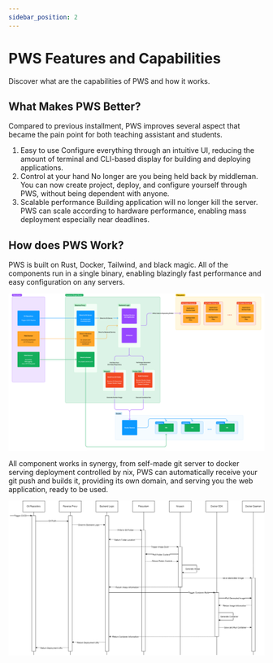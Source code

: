 ```yaml
---
sidebar_position: 2
---
```


# PWS Features and Capabilities

Discover what are the capabilities of PWS and how it works.

## What Makes PWS Better?
Compared to previous installment, PWS improves several aspect that became the pain point for both teaching assistant and students.

1. Easy to use
   Configure everything through an intuitive UI, reducing the amount of terminal and CLI-based display for building and deploying applications.
2. Control at your hand
   No longer are you being held back by middleman. You can now create project, deploy, and configure yourself through PWS, without being dependent with anyone.
3. Scalable performance
   Building application will no longer kill the server. PWS can scale according to hardware performance, enabling mass deployment especially near deadlines.

## How does PWS Work?

PWS is built on Rust, Docker, Tailwind, and black magic. All of the components run in a single binary, enabling blazingly fast performance and easy configuration on any servers.

![PWS Diagram](./img/diagram.png)

All component works in synergy, from self-made git server to docker serving deployment controlled by nix, PWS can automatically receive your git push and builds it, providing its own domain, and serving you the web application, ready to be used.

![PWS Flow](./img/flow.png)